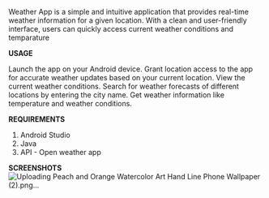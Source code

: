 Weather App is a simple and intuitive application that provides real-time weather information for a given location. With a clean and user-friendly interface, users can quickly access current weather conditions and temparature


**USAGE**

Launch the app on your Android device.
Grant location access to the app for accurate weather updates based on your current location.
View the current weather conditions.
Search for weather forecasts of different locations by entering the city name. 
Get weather information like temperature and weather conditions.


**REQUIREMENTS**
1. Android Studio
2. Java
3. API - Open weather app

**SCREENSHOTS**
![Uploading Peach and Orange Watercolor Art Hand Line Phone Wallpaper (2).png…]()

